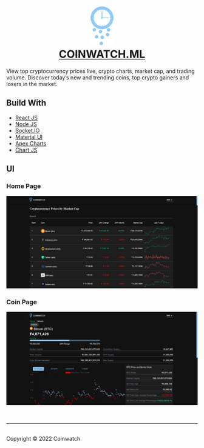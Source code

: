 <h1  align="center"><img src="/src/coinwatch_icon.png" width="60px"><br><a href ="https://www.coinwatch.ml">COINWATCH.ML</a></h1>

View top cryptocurrency prices live, crypto charts, market cap, and trading volume. Discover today’s new and trending coins, top crypto gainers and losers in the market.
## Build With
- [React JS](https://reactjs.org/)
- [Node JS](https://nodejs.org/en/)
- [Socket.IO](https://socket.io)
- [Material UI](https://mui.com/)
- [Apex Charts](https://apexcharts.com)
- [Chart JS](https://reactchartjs.github.io/react-chartjs-2/#/)
## UI
### Home Page
![Home page](/UI/home_page.jpg)
### Coin Page
![coin page 1](/UI/coin_page_1.jpg)

<br>
<hr>
<br>
Copyright © 2022 Coinwatch

